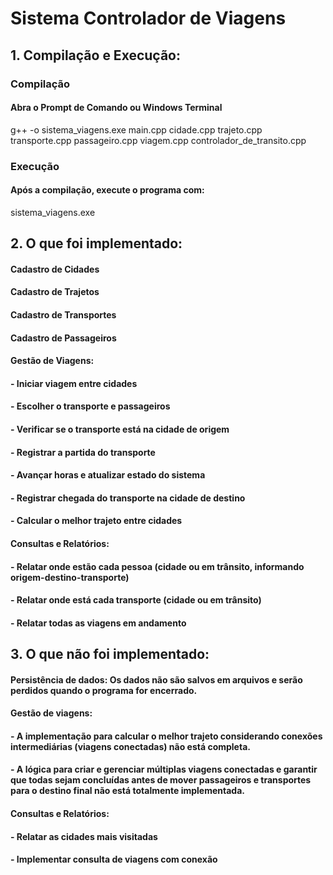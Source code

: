 # Sistema Controlador de Viagens

## 1. Compilação e Execução:
### Compilação
#### Abra o Prompt de Comando ou Windows Terminal
g++ -o sistema_viagens.exe main.cpp cidade.cpp trajeto.cpp transporte.cpp passageiro.cpp viagem.cpp controlador_de_transito.cpp
### Execução
#### Após a compilação, execute o programa com:
sistema_viagens.exe

## 2. O que foi implementado:
#### Cadastro de Cidades
#### Cadastro de Trajetos
#### Cadastro de Transportes
#### Cadastro de Passageiros
#### Gestão de Viagens:
####  - Iniciar viagem entre cidades
####  - Escolher o transporte e passageiros
####  - Verificar se o transporte está na cidade de origem
####  - Registrar a partida do transporte
####  - Avançar horas e atualizar estado do sistema
####  - Registrar chegada do transporte na cidade de destino
####  - Calcular o melhor trajeto entre cidades
#### Consultas e Relatórios:
####  - Relatar onde estão cada pessoa (cidade ou em trânsito, informando origem-destino-transporte)
####  - Relatar onde está cada transporte (cidade ou em trânsito)
####  - Relatar todas as viagens em andamento

## 3. O que não foi implementado:
#### Persistência de dados: Os dados não são salvos em arquivos e serão perdidos quando o programa for encerrado.
#### Gestão de viagens:
####  - A implementação para calcular o melhor trajeto considerando conexões intermediárias (viagens conectadas) não está completa.
####  - A lógica para criar e gerenciar múltiplas viagens conectadas e garantir que todas sejam concluídas antes de mover passageiros e transportes para o destino final não está totalmente implementada.
#### Consultas e Relatórios:
####  - Relatar as cidades mais visitadas
####  - Implementar consulta de viagens com conexão





